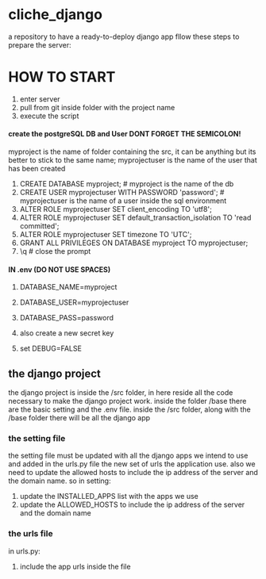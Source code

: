 # cliche_django
a repository to have a ready-to-deploy django app
fllow these steps to prepare the server:

# HOW TO START
1. enter server
2. pull from git inside folder with the project name
3. execute the script 


#### create the postgreSQL DB and User DONT FORGET THE SEMICOLON!

myproject is the name of folder containing the src, it can be anything but its better to stick to the same name;
myprojectuser is the name of the user that has been created

1.  CREATE DATABASE myproject;  # myproject is the name of the db
2.  CREATE USER myprojectuser WITH PASSWORD 'password'; # myprojectuser is the name of a user inside the sql environment
3.  ALTER ROLE myprojectuser SET client_encoding TO 'utf8';
4.  ALTER ROLE myprojectuser SET default_transaction_isolation TO 'read committed';
5.  ALTER ROLE myprojectuser SET timezone TO 'UTC';
6.  GRANT ALL PRIVILEGES ON DATABASE myproject TO myprojectuser;
7. \q # close the prompt

#### IN .env (DO NOT USE SPACES)

1. DATABASE_NAME=myproject
2. DATABASE_USER=myprojectuser
3. DATABASE_PASS=password

4. also create a new secret key
5. set DEBUG=FALSE

## the django project
the django project is inside the /src folder, in here reside all the code necessary to make the django project work. inside the folder /base there are the basic setting and the .env file.
inside the /src folder, along with the /base folder there will be all the django app
### the setting file 
the setting file must be updated with all the django apps we intend to use and added in the urls.py file the new set of urls the application use. also we need to update the allowed hosts to include the ip address of the server and the domain name. so in setting:
1. update the INSTALLED_APPS list with the apps we use
2. update the ALLOWED_HOSTS to include the ip address of the server and the domain name
### the urls file
in urls.py:
1. include the app urls inside the file


